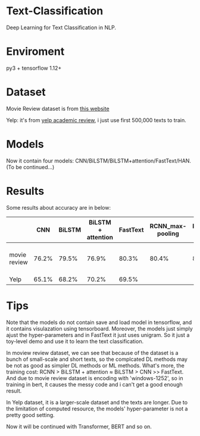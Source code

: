 # Text-Classification
Deep Learning for Text Classification in NLP.

# Enviroment
py3 + tensorflow 1.12+

# Dataset
Movie Review dataset is from [this website](http://www.cs.cornell.edu/people/pabo/movie-review-data/)

Yelp: it's from [yelp academic review](https://www.kaggle.com/yelp-dataset/yelp-dataset/version/2), i just use first 500,000 texts to train.

# Models
Now it contain four models: CNN/BiLSTM/BiLSTM+attention/FastText/HAN.(To be continued...)

# Results
Some results about accuracy are in below:

|      | CNN    | BiLSTM    | BiLSTM + attention | FastText | RCNN_max-pooling | RCNN_average-pooling|    HAN    |  Bert-Tiny | Bert-Small |
| ---- | ------ | ------ | ------ | ---------- |---------------------|-------------------------|-----------------|------------|------------|
|movie review | 76.2% | 79.5% | 76.9% |   80.3%   |     80.4%          |        80.3%            |      -%    |  77.2%(dataset encoding issue)  |  77.2%    |
|Yelp | 65.1% | 68.2% | 70.2% |  69.5%    |               |                    |    70.5%      | 72.5%  |    |

# Tips
Note that the models do not contain save and load model in tensorflow, and it contains visulazation using tensorboard. Moreover, the models just simply ajust the hyper-parameters and in FastText it just uses unigram. So it just a toy-level demo and use it to learn the text classification.

In moview review dataset, we can see that because of the dataset is a bunch of small-scale and short texts, so the complcated DL methods may be not as good as simpler DL methods or ML methods. What's more, the training cost: RCNN > BiLSTM + attention ≈ BiLSTM > CNN >> FastText. And due to movie review dataset is encoding with 'windows-1252', so in training in bert, it causes the messy code and i can't  get a good enough result.

In Yelp dataset, it is a larger-scale dataset and the texts are longer. Due to the limitation of computed resource, the models' hyper-parameter is not a pretty good setting. 

Now it will be continued with Transformer, BERT and so on.
